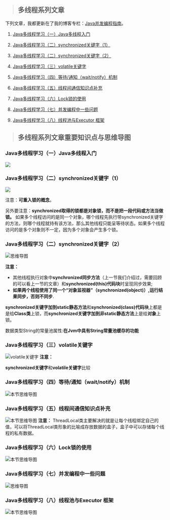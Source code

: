> ## 多线程系列文章
下列文章，我都更新在了我的博客专栏：[Java并发编程指南](https://blog.csdn.net/column/details/20860.html)。

1. [Java多线程学习（一）Java多线程入门](http://blog.csdn.net/qq_34337272/article/details/79640870)
2. [Java多线程学习（二）synchronized关键字（1）](http://blog.csdn.net/qq_34337272/article/details/79655194)
3.  [Java多线程学习（二）synchronized关键字（2）](http://blog.csdn.net/qq_34337272/article/details/79670775)
4. [Java多线程学习（三）volatile关键字](http://blog.csdn.net/qq_34337272/article/details/79680771)
5. [Java多线程学习（四）等待/通知（wait/notify）机制](http://blog.csdn.net/qq_34337272/article/details/79690279)

6. [Java多线程学习（五）线程间通信知识点补充](http://blog.csdn.net/qq_34337272/article/details/79694226)
7. [Java多线程学习（六）Lock锁的使用](http://blog.csdn.net/qq_34337272/article/details/79714196)
8. [Java多线程学习（七）并发编程中一些问题](https://blog.csdn.net/qq_34337272/article/details/79844051)
9. [Java多线程学习（八）线程池与Executor 框架](https://blog.csdn.net/qq_34337272/article/details/79959271)


> ## 多线程系列文章重要知识点与思维导图

###  Java多线程学习（一）Java多线程入门

![](https://user-gold-cdn.xitu.io/2018/8/4/16504e0cb6bac32e?w=758&h=772&f=jpeg&s=247210)

###  Java多线程学习（二）synchronized关键字（1）
![](https://user-gold-cdn.xitu.io/2018/8/4/16504e245ceb3ea9?w=1028&h=490&f=jpeg&s=203811)

注意：**可重入锁的概念**。

   另外要注意：**synchronized取得的锁都是对象锁，而不是把一段代码或方法当做锁。** 如果多个线程访问的是同一个对象，哪个线程先执行带synchronized关键字的方法，则哪个线程就持有该方法，那么其他线程只能呈等待状态。如果多个线程访问的是多个对象则不一定，因为多个对象会产生多个锁。

###  Java多线程学习（二）synchronized关键字（2）

![思维导图](https://user-gold-cdn.xitu.io/2018/8/4/16504e3d98213324?w=1448&h=439&f=jpeg&s=245012)

   **注意：**

   - 其他线程执行对象中**synchronized同步方法**（上一节我们介绍过，需要回顾的可以看上一节的文章）和**synchronized(this)代码块**时呈现同步效果;
   - **如果两个线程使用了同一个“对象监视器”（synchronized(object)）,运行结果同步，否则不同步**.

   **synchronized关键字加到static静态方法**和**synchronized(class)代码块**上都是是给**Class类**上锁，而**synchronized关键字加到非static静态方法**上是给**对象**上锁。

   数据类型String的常量池属性:**在Jvm中具有String常量池缓存的功能**

###  Java多线程学习（三）volatile关键字

![volatile关键字](https://user-gold-cdn.xitu.io/2018/8/4/16504e4ab69d8d58)
   **注意：**

   **synchronized关键字**和**volatile关键字**比较

### Java多线程学习（四）等待/通知（wait/notify）机制

![本节思维导图](https://user-gold-cdn.xitu.io/2018/3/25/1625d2a9188ec021?w=1254&h=452&f=jpeg&s=229471)

### Java多线程学习（五）线程间通信知识点补充

![本节思维导图](https://user-gold-cdn.xitu.io/2018/8/4/16504e618d6886c5?w=1146&h=427&f=jpeg&s=220573)
   **注意：** ThreadLocal类主要解决的就是让每个线程绑定自己的值，可以将ThreadLocal类形象的比喻成存放数据的盒子，盒子中可以存储每个线程的私有数据。

###  Java多线程学习（六）Lock锁的使用

   ![本节思维导图](https://user-gold-cdn.xitu.io/2018/3/27/1626755a8e9a8774?w=1197&h=571&f=jpeg&s=258439)

### Java多线程学习（七）并发编程中一些问题

![思维导图](https://user-gold-cdn.xitu.io/2018/4/7/162a01b71ebc4842?w=1067&h=517&f=png&s=36857)

### Java多线程学习（八）线程池与Executor 框架

![本节思维导图](https://user-gold-cdn.xitu.io/2018/5/31/163b4379a605fa18?w=1560&h=752&f=png&s=56361)

